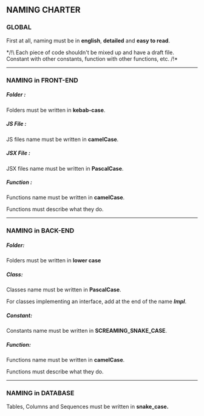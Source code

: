 ## NAMING CHARTER

### GLOBAL

First at all, naming must be in **english**, **detailed** and **easy to read**.

*/!\ Each piece of code shouldn't be mixed up and have a draft file. Constant with other constants, function with other functions, etc. /!\*

---

### NAMING in FRONT-END 

##### Folder :

Folders must be written in **kebab-case**.

##### JS File :

JS files name must be written in **camelCase**.

##### JSX File :

JSX files name must be written in **PascalCase**.

##### Function :

Functions name must be written in **camelCase**.

Functions must describe what they do.

---

### NAMING in BACK-END

##### Folder:

Folders must be written in **lower case**

##### Class:

Classes name must be written in **PascalCase**.

For classes implementing an interface, add at the end of the name ***Impl***.

##### Constant:

Constants name must be written in **SCREAMING_SNAKE_CASE**.

##### Function:

Functions name must be written in **camelCase**.

Functions must describe what they do.

---

### NAMING in DATABASE

Tables, Columns and Sequences must be written in **snake_case.**